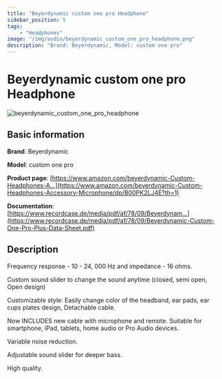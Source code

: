 ```yaml
---
title: "Beyerdynamic custom one pro Headphone"
sidebar_position: 5
tags:
    - "Headphones"
image: "/img/audio/beyerdynamic_custom_one_pro_headphone.png"
description: "Brand: Beyerdynamic, Model: custom one pro"
---
```

# Beyerdynamic custom one pro Headphone

![beyerdynamic_custom_one_pro_headphone](/img/audio/beyerdynamic_custom_one_pro_headphone.png)

## Basic information

**Brand**: Beyerdynamic

**Model**: custom one pro

**Product page**: [https://www.amazon.com/beyerdynamic-Custom-Headphones-A...](https://www.amazon.com/beyerdynamic-Custom-Headphones-Accessory-Microphone/dp/B00PK2LJ4E?th=1)

**Documentation**: [https://www.recordcase.de/media/pdf/af/78/09/Beyerdynam...](https://www.recordcase.de/media/pdf/af/78/09/Beyerdynamic-Custom-One-Pro-Plus-Data-Sheet.pdf)

## Description

Frequency response \- 10 \- 24, 000 Hz and impedance \- 16 ohms\.

 Custom sound slider to change the sound anytime \(closed, semi open, Open design\)

 Customizable style: Easily change color of the headband, ear pads, ear cups plates design, Detachable cable\.

 Now INCLUDES new cable with microphone and remote\. Suitable for smartphone, iPad, tablets, home audio or Pro Audio devices\.

 Variable noise reduction\.

 Adjustable sound slider for deeper bass\.

 High quality\.

